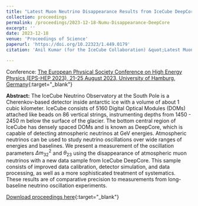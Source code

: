 ```yaml
---
title: "Latest Muon Neutrino Disappearance Results from IceCube DeepCore"
collection: proceedings
permalink: /proceedings/2023-12-18-Numu-Disappearance-DeepCore
excerpt: ''
date: 2023-12-18
venue: 'Proceedings of Science'
paperurl: 'https://doi.org/10.22323/1.449.0179'
citation: 'Anil Kumar (for the IceCube Collaboration) &quot;Latest Muon Neutrino Disappearance Results from IceCube DeepCore&quot;, Proceedings of the European Physical Society Conference on High Energy Physics (EPS-HEP 2023), 21-25 August 2023,  University of Hamburg, Germany, <i>PoS(EPS-HEP2023)</i> 179.'

---
```


Conference: [The European Physical Society Conference on High Energy Physics (EPS-HEP 2023), 21-25 August 2023,  University of Hamburg, Germany](https://www.eps-hep2023.eu/){:target="_blank"}


**Abstract:** The IceCube Neutrino Observatory at the South Pole is a Cherenkov-based detector inside antarctic ice with a volume of about 1 cubic kilometer. IceCube consists of 5160 Digital Optical Modules (DOMs) attached like beads on 86 vertical strings, instrumenting depths from 1450 - 2450 m below the surface of the glacier. The bottom central region of IceCube has densely spaced DOMs and is known as DeepCore, which is capable of detecting atmospheric neutrinos at GeV energies. Atmospheric neutrinos can be used to study neutrino oscillations over wide ranges of energies and baselines. We present a measurement of the oscillation parameters $\Delta m^2_{32}$ and $\theta_{23}$ using the disappearance of atmospheric muon neutrinos with a new data sample from IceCube DeepCore. This sample consists of improved data calibration, detector simulation, and data processing, as well as a more sophisticated treatment of systematics. These results are of comparative precision to measurements from long-baseline neutrino oscillation experiments.
 
[Download proceedings here](https://doi.org/10.22323/1.449.0179){:target="_blank"}


